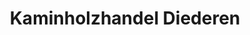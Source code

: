 ---
title: "Kaminholzhandel Diederen"
url: /geilenkirchen/kaminholzhandel-diederen/
shop: Garten-Center
---